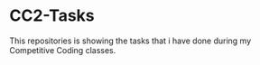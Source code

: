 # CC2-Tasks

This repositories is showing the tasks that i have done during my Competitive Coding classes.
